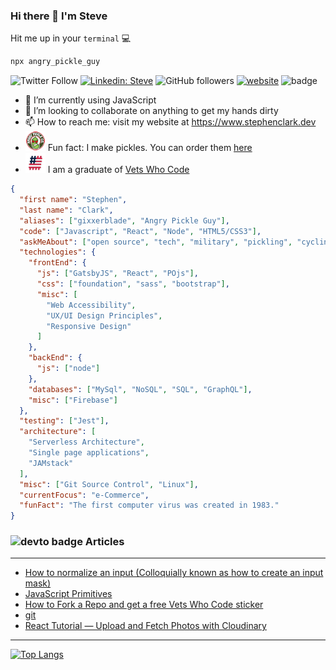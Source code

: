 ### Hi there 👋 I'm Steve

Hit me up in your `terminal` :computer:

```bash
npx angry_pickle_guy
```

![Twitter Follow](https://img.shields.io/twitter/follow/gixxerblade?label=Follow)
[![Linkedin: Steve](https://img.shields.io/badge/-Steve-blue?style=flat-square&logo=Linkedin&logoColor=white&link=https://www.linkedin.com/in/stephen-clark-5319406/)](https://www.linkedin.com/in/stephen-clark-5319406/)
![GitHub followers](https://img.shields.io/github/followers/gixxerblade?label=Follow&style=social)
[![website](https://img.shields.io/badge/Website-46a2f1.svg?&style=flat-square&logo=Google-Chrome&logoColor=white&link=https://www.stephenclark.dev)](https://www.stephenclark.dev)
![badge](https://visitor-badge.glitch.me/badge?page_id=gixxerblade.gixxerblade)

- 🌱 I’m currently using JavaScript
- 👯 I’m looking to collaborate on anything to get my hands dirty
- 📫 How to reach me: visit my website at https://www.stephenclark.dev
- ![angry pickles](https://github.com/gixxerblade/gixxerblade/blob/master/images/angrypickle.png) Fun fact: I make pickles. You can order them [here](https://www.angrypickles.com)
- ![vwc](https://github.com/gixxerblade/gixxerblade/blob/master/images/hashflag.png) I am a graduate of [Vets Who Code](www.vetswhocode.io)

```json
{
  "first name": "Stephen",
  "last name": "Clark",
  "aliases": ["gixxerblade", "Angry Pickle Guy"],
  "code": ["Javascript", "React", "Node", "HTML5/CSS3"],
  "askMeAbout": ["open source", "tech", "military", "pickling", "cycling"],
  "technologies": {
    "frontEnd": {
      "js": ["GatsbyJS", "React", "POjs"],
      "css": ["foundation", "sass", "bootstrap"],
      "misc": [
        "Web Accessibility",
        "UX/UI Design Principles",
        "Responsive Design"
      ]
    },
    "backEnd": {
      "js": ["node"]
    },
    "databases": ["MySql", "NoSQL", "SQL", "GraphQL"],
    "misc": ["Firebase"]
  },
  "testing": ["Jest"],
  "architecture": [
    "Serverless Architecture",
    "Single page applications",
    "JAMstack"
  ],
  "misc": ["Git Source Control", "Linux"],
  "currentFocus": "e-Commerce",
  "funFact": "The first computer virus was created in 1983."
}
```

  
### ![devto badge](https://img.shields.io/badge/DEV.TO-%230A0A0A.svg?&style=for-the-badge&logo=dev-dot-to&logoColor=white) Articles

---

<!-- BLOG-POST-LIST:START -->
- [How to normalize an input (Colloquially known as how to create an input mask)](https://dev.to/vetswhocode/how-to-normalize-an-input-colloquially-known-as-how-to-create-an-input-mask-5gh4)
- [JavaScript Primitives](https://dev.to/vetswhocode/javascript-primitives-3380)
- [How to Fork a Repo and get a free Vets Who Code sticker](https://dev.to/vetswhocode/how-to-fork-a-repo-and-get-a-free-vets-who-code-sticker-46d9)
- [git](https://dev.to/vetswhocode/git-22li)
- [React Tutorial — Upload and Fetch Photos with Cloudinary](https://dev.to/vetswhocode/react-tutorial-upload-and-fetch-photos-with-cloudinary-2ec9)
<!-- BLOG-POST-LIST:END -->

---

[![Top Langs](https://github-readme-stats.vercel.app/api/top-langs/?username=gixxerblade)](https://github.com/anuraghazra/github-readme-stats)
